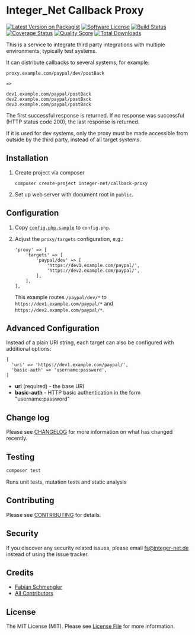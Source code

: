 # Integer_Net Callback Proxy

[![Latest Version on Packagist][ico-version]][link-packagist]
[![Software License][ico-license]](LICENSE.md)
[![Build Status][ico-travis]][link-travis]
[![Coverage Status][ico-scrutinizer]][link-scrutinizer]
[![Quality Score][ico-code-quality]][link-code-quality]
[![Total Downloads][ico-downloads]][link-downloads]


This is a service to integrate third party integrations with multiple environments, typically test systems.

It can distribute callbacks to several systems, for example:

    proxy.example.com/paypal/dev/postBack
    
    =>
    
    dev1.example.com/paypal/postBack
    dev2.example.com/paypal/postBack
    dev3.example.com/paypal/postBack
    
The first successful response is returned. If no response was successful (HTTP status code 200), the last response is returned.

If it is used for dev systems, only the proxy must be made accessible from outside by the third party, instead of all target systems.

## Installation

1. Create project via composer
    ```
    composer create-project integer-net/callback-proxy
    ```
2. Set up web server with document root in `public`.

## Configuration

1. Copy [`config.php.sample`](config.php.sample) to `config.php`.
2. Adjust the `proxy/targets` configuration, e.g.:

    ```
    'proxy' => [
        'targets' => [
            'paypal/dev' => [
                'https://dev1.example.com/paypal/',
                'https://dev2.example.com/paypal/',
            ],
        ],
    ],
    ```
    
    This example routes `/paypal/dev/*` to `https://dev1.example.com/paypal/*` and `https://dev2.example.com/paypal/*`.
    
## Advanced Configuration

Instead of a plain URI string, each target can also be configured with additional options:

```
[
  'uri' => 'https://dev1.example.com/paypal/',
  'basic-auth' => 'username:password',
]
```

- **uri** (required) - the base URI
- **basic-auth** - HTTP basic authentication in the form "username:password"
## Change log

Please see [CHANGELOG](CHANGELOG.md) for more information on what has changed recently.

## Testing

``` bash
composer test
```

Runs unit tests, mutation tests and static analysis

## Contributing

Please see [CONTRIBUTING](CONTRIBUTING.md) for details.

## Security

If you discover any security related issues, please email fs@integer-net.de instead of using the issue tracker.

## Credits

- [Fabian Schmengler][link-author]
- [All Contributors][link-contributors]

## License

The MIT License (MIT). Please see [License File](LICENSE.txt) for more information.

[ico-version]: https://img.shields.io/packagist/v/integer-net/callback-proxy.svg?style=flat-square
[ico-license]: https://img.shields.io/badge/license-MIT-brightgreen.svg?style=flat-square
[ico-travis]: https://img.shields.io/travis/integer-net/callback-proxy/master.svg?style=flat-square
[ico-scrutinizer]: https://img.shields.io/scrutinizer/coverage/g/integer-net/callback-proxy.svg?style=flat-square
[ico-code-quality]: https://img.shields.io/scrutinizer/g/integer-net/callback-proxy.svg?style=flat-square
[ico-downloads]: https://img.shields.io/packagist/dt/integer-net/callback-proxy.svg?style=flat-square

[link-packagist]: https://packagist.org/packages/integer-net/callback-proxy
[link-travis]: https://travis-ci.org/integer-net/callback-proxy
[link-scrutinizer]: https://scrutinizer-ci.com/g/integer-net/callback-proxy/code-structure
[link-code-quality]: https://scrutinizer-ci.com/g/integer-net/callback-proxy
[link-downloads]: https://packagist.org/packages/integer-net/callback-proxy
[link-author]: https://github.com/schmengler
[link-contributors]: ../../contributors